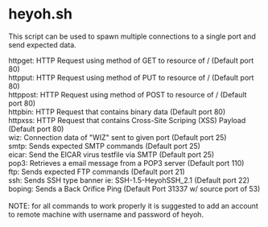 # heyoh.sh
This script can be used to spawn multiple connections to a single port and send expected data.

httpget:  HTTP Request using method of GET to resource of / (Default port 80)<br>
httpput:  HTTP Request using method of PUT to resource of / (Default port 80)<br>
httppost: HTTP Request using method of POST to resource of / (Default port 80)<br>
httpbin:  HTTP Request that contains binary data (Default port 80)<br>
httpxss:  HTTP Request that contains Cross-Site Scriping (XSS) Payload (Default port 80)<br>
wiz:      Connection data of "WIZ" sent to given port (Default port 25)<br>
smtp:     Sends expected SMTP commands (Default port 25)<br>
eicar:    Send the EICAR virus testfile via SMTP (Default port 25)<br>
pop3:	  Retrieves a email message from a POP3 server (Default port 110)<br>
ftp:      Sends expected FTP commands (Default port 21)<br>
ssh:      Sends SSH type banner ie: SSH-1.5-HeyohSSH_2.1 (Default port 22)<br>
boping:   Sends a Back Orifice Ping (Default Port 31337 w/ source port of 53)<br>
<br>
NOTE: for all commands to work properly it is suggested to add an account to remote machine with username and password of heyoh.<br>

